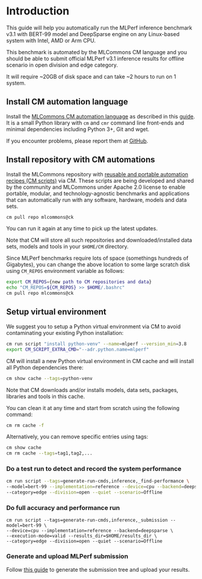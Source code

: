 # Introduction

This guide will help you automatically run the MLPerf inference benchmark v3.1 with BERT-99 model and DeepSparse engine
on any Linux-based system with Intel, AMD or Arm CPU.

This benchmark is automated by the MLCommons CM language and you should be able to submit official MLPerf v3.1 inference results
for offline scenario in open division and edge category.

It will require ~20GB of disk space and can take ~2 hours to run on 1 system.




## Install CM automation language

Install the [MLCommons CM automation language](https://doi.org/10.5281/zenodo.8105339) as described in this [guide](../../../docs/installation.md). 
It is a small Python library with `cm` and `cmr` command line front-ends and minimal dependencies including Python 3+, Git and wget.

If you encounter problems, please report them at [GitHub](https://github.com/mlcommons/ck/issues).


## Install repository with CM automations

Install the MLCommons repository with [reusable and portable automation recipes (CM scripts)](https://github.com/mlcommons/ck/tree/master/cm-mlops/script) via CM.
These scripts are being developed and shared by the community and MLCommons under Apache 2.0 license 
to enable portable, modular, and technology-agnostic benchmarks and applications 
that can automatically run with any software, hardware, models and data sets.

```bash
cm pull repo mlcommons@ck
```

You can run it again at any time to pick up the latest updates.

Note that CM will store all such repositories and downloaded/installed data sets, models and tools
in your `$HOME/CM` directory. 

Since MLPerf benchmarks require lots of space (somethings hundreds of Gigabytes), 
you can change the above location to some large scratch disk using `CM_REPOS` 
environment variable as follows:

```bash
export CM_REPOS={new path to CM repositories and data}
echo "CM_REPOS=${CM_REPOS} >> $HOME/.bashrc"
cm pull repo mlcommons@ck
```



## Setup virtual environment

We suggest you to setup a Python virtual environment via CM to avoid contaminating your existing Python installation:

```bash
cm run script "install python-venv" --name=mlperf --version_min=3.8
export CM_SCRIPT_EXTRA_CMD="--adr.python.name=mlperf"
```

CM will install a new Python virtual environment in CM cache and will install all Python dependencies there:
```bash
cm show cache --tags=python-venv
```

Note that CM downloads and/or installs models, data sets, packages, libraries and tools in this cache.

You can clean it at any time and start from scratch using the following command:
```bash
cm rm cache -f
```

Alternatively, you can remove specific entries using tags:
```bash
cm show cache
cm rm cache --tags=tag1,tag2,...
```




### Do a test run to detect and record the system performance

```bash
cm run script --tags=generate-run-cmds,inference,_find-performance \
--model=bert-99 --implementation=reference --device=cpu --backend=deepsparse \
--category=edge --division=open --quiet --scenario=Offline
```

### Do full accuracy and performance run

```
cm run script --tags=generate-run-cmds,inference,_submission --model=bert-99 \
--device=cpu --implementation=reference --backend=deepsparse \
--execution-mode=valid --results_dir=$HOME/results_dir \
--category=edge --division=open --quiet --scenario=Offline
```
### Generate and upload MLPerf submission

Follow [this guide](https://github.com/mlcommons/ck/blob/master/docs/mlperf/inference/Submission.md) to generate the submission tree and upload your results.


